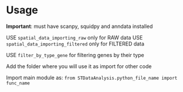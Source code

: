 # Usage

<b>Important</b>: must have scanpy, squidpy and anndata installed

USE `spatial_data_importing_raw` only for RAW data
USE `spatial_data_importing_filtered` only for FILTERED data

USE `filter_by_type_gene` for filtering genes by their type

Add the folder where you will use it as import for other code

Import main module as: `from STDataAnalysis.python_file_name import func_name`